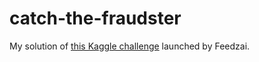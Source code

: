 # catch-the-fraudster
My solution of [this Kaggle challenge](https://www.kaggle.com/c/feedzai-s-catch-the-fraudster/overview) launched by Feedzai.
